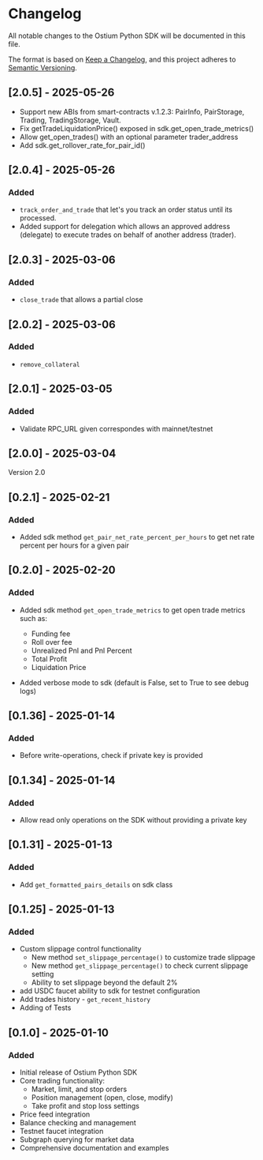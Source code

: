 # Changelog

All notable changes to the Ostium Python SDK will be documented in this file.

The format is based on [Keep a Changelog](https://keepachangelog.com/en/1.0.0/),
and this project adheres to [Semantic Versioning](https://semver.org/spec/v2.0.0.html).

## [2.0.5] - 2025-05-26

- Support new ABIs from smart-contracts v.1.2.3: PairInfo, PairStorage, Trading, TradingStorage, Vault.
- Fix getTradeLiquidationPrice() exposed in sdk.get_open_trade_metrics()
- Allow get_open_trades() with an optional parameter trader_address
- Add sdk.get_rollover_rate_for_pair_id()

## [2.0.4] - 2025-05-26

### Added
- `track_order_and_trade` that let's you track an order status until its processed.
- Added support for delegation which allows an approved
  address (delegate) to execute trades on behalf of another address (trader).

## [2.0.3] - 2025-03-06

### Added
- `close_trade` that allows a partial close

## [2.0.2] - 2025-03-06

### Added
- `remove_collateral`


## [2.0.1] - 2025-03-05

### Added
- Validate RPC_URL given correspondes with mainnet/testnet


## [2.0.0] - 2025-03-04

Version 2.0

## [0.2.1] - 2025-02-21

### Added
- Added sdk method `get_pair_net_rate_percent_per_hours` to get net rate percent per hours for a given pair

## [0.2.0] - 2025-02-20

### Added

- Added sdk method `get_open_trade_metrics` to get open trade metrics such as:
  - Funding fee
  - Roll over fee
  - Unrealized Pnl and Pnl Percent
  - Total Profit
  - Liquidation Price 

- Added verbose mode to sdk (default is False, set to True to see debug logs)

## [0.1.36] - 2025-01-14

### Added
- Before write-operations, check if private key is provided

## [0.1.34] - 2025-01-14

### Added
- Allow read only operations on the SDK without providing a private key

## [0.1.31] - 2025-01-13

### Added
- Add `get_formatted_pairs_details` on sdk class

## [0.1.25] - 2025-01-13

### Added
- Custom slippage control functionality
  - New method `set_slippage_percentage()` to customize trade slippage
  - New method `get_slippage_percentage()` to check current slippage setting
  - Ability to set slippage beyond the default 2%
- add USDC faucet ability to sdk for testnet configuration
- Add trades history - `get_recent_history`
- Adding of Tests


## [0.1.0] - 2025-01-10

### Added
- Initial release of Ostium Python SDK
- Core trading functionality:
  - Market, limit, and stop orders
  - Position management (open, close, modify)
  - Take profit and stop loss settings
- Price feed integration
- Balance checking and management
- Testnet faucet integration
- Subgraph querying for market data
- Comprehensive documentation and examples 